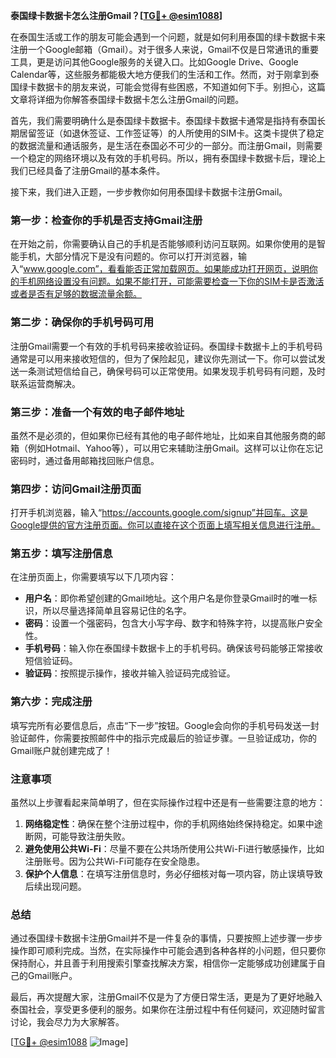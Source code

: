 **泰国绿卡数据卡怎么注册Gmail？[[TG💪+ @esim1088](https://t.me/s/esim1088)]**

在泰国生活或工作的朋友可能会遇到一个问题，就是如何利用泰国的绿卡数据卡来注册一个Google邮箱（Gmail）。对于很多人来说，Gmail不仅是日常通讯的重要工具，更是访问其他Google服务的关键入口。比如Google Drive、Google Calendar等，这些服务都能极大地方便我们的生活和工作。然而，对于刚拿到泰国绿卡数据卡的朋友来说，可能会觉得有些困惑，不知道如何下手。别担心，这篇文章将详细为你解答泰国绿卡数据卡怎么注册Gmail的问题。

首先，我们需要明确什么是泰国绿卡数据卡。泰国绿卡数据卡通常是指持有泰国长期居留签证（如退休签证、工作签证等）的人所使用的SIM卡。这类卡提供了稳定的数据流量和通话服务，是生活在泰国必不可少的一部分。而注册Gmail，则需要一个稳定的网络环境以及有效的手机号码。所以，拥有泰国绿卡数据卡后，理论上我们已经具备了注册Gmail的基本条件。

接下来，我们进入正题，一步步教你如何用泰国绿卡数据卡注册Gmail。

### 第一步：检查你的手机是否支持Gmail注册

在开始之前，你需要确认自己的手机是否能够顺利访问互联网。如果你使用的是智能手机，大部分情况下是没有问题的。你可以打开浏览器，输入“www.google.com”，看看能否正常加载网页。如果能成功打开网页，说明你的手机网络设置没有问题。如果不能打开，可能需要检查一下你的SIM卡是否激活或者是否有足够的数据流量余额。

### 第二步：确保你的手机号码可用

注册Gmail需要一个有效的手机号码来接收验证码。泰国绿卡数据卡上的手机号码通常是可以用来接收短信的，但为了保险起见，建议你先测试一下。你可以尝试发送一条测试短信给自己，确保号码可以正常使用。如果发现手机号码有问题，及时联系运营商解决。

### 第三步：准备一个有效的电子邮件地址

虽然不是必须的，但如果你已经有其他的电子邮件地址，比如来自其他服务商的邮箱（例如Hotmail、Yahoo等），可以用它来辅助注册Gmail。这样可以让你在忘记密码时，通过备用邮箱找回账户信息。

### 第四步：访问Gmail注册页面

打开手机浏览器，输入“https://accounts.google.com/signup”并回车。这是Google提供的官方注册页面。你可以直接在这个页面上填写相关信息进行注册。

### 第五步：填写注册信息

在注册页面上，你需要填写以下几项内容：

- **用户名**：即你希望创建的Gmail地址。这个用户名是你登录Gmail时的唯一标识，所以尽量选择简单且容易记住的名字。
- **密码**：设置一个强密码，包含大小写字母、数字和特殊字符，以提高账户安全性。
- **手机号码**：输入你在泰国绿卡数据卡上的手机号码。确保该号码能够正常接收短信验证码。
- **验证码**：按照提示操作，接收并输入验证码完成验证。

### 第六步：完成注册

填写完所有必要信息后，点击“下一步”按钮。Google会向你的手机号码发送一封验证邮件，你需要按照邮件中的指示完成最后的验证步骤。一旦验证成功，你的Gmail账户就创建完成了！

### 注意事项

虽然以上步骤看起来简单明了，但在实际操作过程中还是有一些需要注意的地方：

1. **网络稳定性**：确保在整个注册过程中，你的手机网络始终保持稳定。如果中途断网，可能导致注册失败。
2. **避免使用公共Wi-Fi**：尽量不要在公共场所使用公共Wi-Fi进行敏感操作，比如注册账号。因为公共Wi-Fi可能存在安全隐患。
3. **保护个人信息**：在填写注册信息时，务必仔细核对每一项内容，防止误填导致后续出现问题。

### 总结

通过泰国绿卡数据卡注册Gmail并不是一件复杂的事情，只要按照上述步骤一步步操作即可顺利完成。当然，在实际操作中可能会遇到各种各样的小问题，但只要你保持耐心，并且善于利用搜索引擎查找解决方案，相信你一定能够成功创建属于自己的Gmail账户。

最后，再次提醒大家，注册Gmail不仅是为了方便日常生活，更是为了更好地融入泰国社会，享受更多便利的服务。如果你在注册过程中有任何疑问，欢迎随时留言讨论，我会尽力为大家解答。

[[TG💪+ @esim1088](https://t.me/s/esim1088) ![Image](https://i.postimg.cc/4NQfJmqS/Snipaste-2025-05-13-00-14-12.png)]